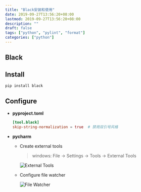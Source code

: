 ```yaml
---
title: "Black安装和使用"
date: 2019-09-27T13:56:20+08:00
lastmod: 2019-09-27T13:56:20+08:00
description: ""
draft: false
tags: ["python", "pylint", "format"]
categories: ["python"]
---
```


## Black

## Install

```bash
pip install black
```

## Configure

* **pyproject.toml**

  ```toml
  [tool.black]
  skip-string-normalization = true  # 禁用双引号风格
  ```

* **pycharm**

  * Create external tools

     > windows: File -> Settings -> Tools -> External Tools
  
     ![External Tools](../../../images/1569419190770.png)
  
  * Configure file watcher
  
     ![File Watcher](../../../images/1569421391355.png)
